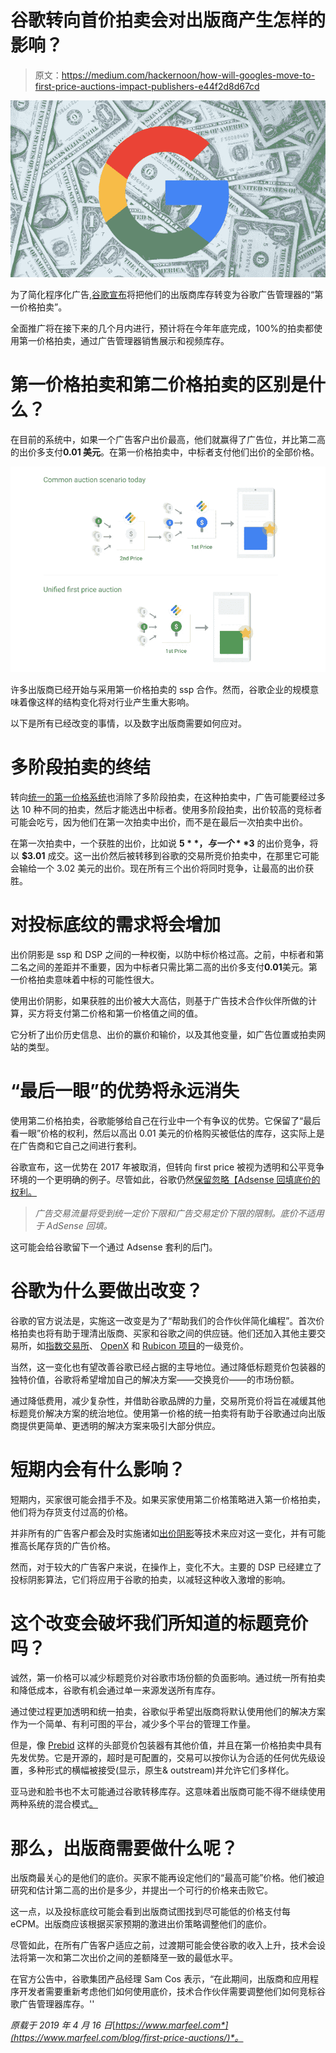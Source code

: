 # 谷歌转向首价拍卖会对出版商产生怎样的影响？

> 原文：<https://medium.com/hackernoon/how-will-googles-move-to-first-price-auctions-impact-publishers-e44f2d8d67cd>

![](img/49cd15fb3d5f7b614efaaa01af5c4904.png)

为了简化程序化广告[,谷歌宣布](https://www.blog.google/products/admanager/simplifying-programmatic-first-price-auctions-google-ad-manager/)将把他们的出版商库存转变为谷歌广告管理器的“第一价格拍卖”。

全面推广将在接下来的几个月内进行，预计将在今年年底完成，100%的拍卖都使用第一价格拍卖，通过广告管理器销售展示和视频库存。

# 第一价格拍卖和第二价格拍卖的区别是什么？

在目前的系统中，如果一个广告客户出价最高，他们就赢得了广告位，并比第二高的出价多支付**0.01 美元**。在第一价格拍卖中，中标者支付他们出价的全部价格。

![](img/baf2ac5f3060e069460bf15482173203.png)

许多出版商已经开始与采用第一价格拍卖的 ssp 合作。然而，谷歌企业的规模意味着像这样的结构变化将对行业产生重大影响。

以下是所有已经改变的事情，以及数字出版商需要如何应对。

# 多阶段拍卖的终结

转向[统一的第一价格系统](https://9to5google.com/2019/03/06/google-ad-manager-first-auction/)也消除了多阶段拍卖，在这种拍卖中，广告可能要经过多达 10 种不同的拍卖，然后才能选出中标者。使用多阶段拍卖，出价较高的竞标者可能会吃亏，因为他们在第一次拍卖中出价，而不是在最后一次拍卖中出价。

在第一次拍卖中，一个获胜的出价，比如说 **$5** ，与一个 **$3** 的出价竞争，将以 **$3.01** 成交。这一出价然后被转移到谷歌的交易所竞价拍卖中，在那里它可能会输给一个 3.02 美元的出价。现在所有三个出价将同时竞争，让最高的出价获胜。

# 对投标底纹的需求将会增加

出价阴影是 ssp 和 DSP 之间的一种权衡，以防中标价格过高。之前，中标者和第二名之间的差距并不重要，因为中标者只需比第二高的出价多支付**0.01**美元。第一价格拍卖意味着中标的可能性很大。

使用出价阴影，如果获胜的出价被大大高估，则基于广告技术合作伙伴所做的计算，买方将支付第二价格和第一价格值之间的值。

它分析了出价历史信息、出价的赢价和输价，以及其他变量，如广告位置或拍卖网站的类型。

# “最后一眼”的优势将永远消失

使用第二价格拍卖，谷歌能够给自己在行业中一个有争议的优势。它保留了“最后看一眼”价格的权利，然后以高出 0.01 美元的价格购买被低估的库存，这实际上是在广告商和它自己之间进行套利。

谷歌宣布，这一优势在 2017 年被取消，但转向 first price 被视为透明和公平竞争环境的一个更明确的例子。尽管如此，谷歌仍然[保留忽略【Adsense 回填底价的权利。](https://support.google.com/admanager/answer/9171422)

> *广告交易流量将受到统一定价下限和广告交易定价下限的限制。底价不适用于 AdSense 回填。*

这可能会给谷歌留下一个通过 Adsense 套利的后门。

# 谷歌为什么要做出改变？

谷歌的官方说法是，实施这一改变是为了“帮助我们的合作伙伴简化编程”。首次价格拍卖也将有助于理清出版商、买家和谷歌之间的供应链。他们还加入其他主要交易所，如[指数交易所](https://www.indexexchange.com/)、 [OpenX](https://www.openx.com/publishers/header-bidding/) 和 [Rubicon 项目](https://rubiconproject.com/)的一级竞价。

当然，这一变化也有望改善谷歌已经占据的主导地位。通过降低标题竞价包装器的独特价值，谷歌将希望增加自己的解决方案——交换竞价——的市场份额。

通过降低费用，减少复杂性，并借助谷歌品牌的力量，交易所竞价将旨在减缓其他标题竞价解决方案的统治地位。使用第一价格的统一拍卖将有助于谷歌通过向出版商提供更简单、更透明的解决方案来吸引大部分供应。

# 短期内会有什么影响？

短期内，买家很可能会措手不及。如果买家使用第二价格策略进入第一价格拍卖，他们将为存货支付过高的价格。

并非所有的广告客户都会及时实施诸如[出价阴影](https://digiday.com/media/wtf-bid-shading/)等技术来应对这一变化，并有可能推高长尾存货的广告价格。

然而，对于较大的广告客户来说，在操作上，变化不大。主要的 DSP 已经建立了投标阴影算法，它们将应用于谷歌的拍卖，以减轻这种收入激增的影响。

# 这个改变会破坏我们所知道的标题竞价吗？

诚然，第一价格可以减少标题竞价对谷歌市场份额的负面影响。通过统一所有拍卖和降低成本，谷歌有机会通过单一来源发送所有库存。

通过使过程更加透明和统一拍卖，谷歌似乎希望出版商将默认使用他们的解决方案作为一个简单、有利可图的平台，减少多个平台的管理工作量。

但是，像 [Prebid](http://prebid.org/) 这样的头部竞价包装器有其他价值，并且在第一价格拍卖中具有先发优势。它是开源的，超时是可配置的，交易可以按你认为合适的任何优先级设置，多种形式的横幅被接受(显示，原生& outstream)并允许它们多样化。

亚马逊和脸书也不太可能通过谷歌转移库存。这意味着出版商可能不得不继续使用两种系统的混合模式[。](https://ripplesmith.com/google-is-moving-to-first-price-but-big-questions-remain/)

# 那么，出版商需要做什么呢？

出版商最关心的是他们的底价。买家不能再设定他们的“最高可能”价格。他们被迫研究和估计第二高的出价是多少，并提出一个可行的价格来击败它。

这一点，以及投标底纹可能会看到出版商试图找到尽可能低的价格支付每 eCPM。出版商应该根据买家预期的激进出价策略调整他们的底价。

尽管如此，在所有广告客户适应之前，过渡期可能会使谷歌的收入上升，技术会设法将第一次和第二次出价之间的差额降至一致的最低水平。

在官方公告中，谷歌集团产品经理 Sam Cos 表示，“在此期间，出版商和应用程序开发者需要重新考虑他们如何使用底价，技术合作伙伴需要调整他们如何竞标谷歌广告管理器库存。''

*原载于 2019 年 4 月 16 日*[*https://www.marfeel.com*](https://www.marfeel.com/blog/first-price-auctions/)*。*